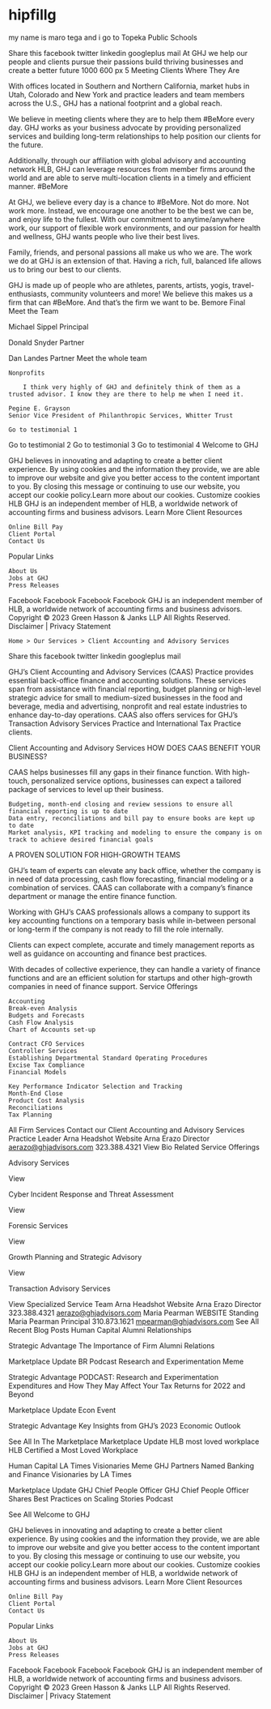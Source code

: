 # hipfillg
 my name is maro tega and i go to Topeka Public Schools
     

Share this
facebook twitter linkedin googleplus mail
At GHJ we help our people and clients pursue their passions build thriving businesses and create a better future 1000 600 px 5
Meeting Clients Where They Are

With offices located in Southern and Northern California, market hubs in Utah, Colorado and New York and practice leaders and team members across the U.S., GHJ has a national footprint and a global reach.

We believe in meeting clients where they are to help them #BeMore every day. GHJ works as your business advocate by providing personalized services and building long-term relationships to help position our clients for the future.

Additionally, through our affiliation with global advisory and accounting network HLB, GHJ can leverage resources from member firms around the world and are able to serve multi-location clients in a timely and efficient manner.
#BeMore

At GHJ, we believe every day is a chance to #BeMore. Not do more. Not work more. Instead, we encourage one another to be the best we can be, and enjoy life to the fullest. With our commitment to anytime/anywhere work, our support of flexible work environments, and our passion for health and wellness, GHJ wants people who live their best lives.

Family, friends, and personal passions all make us who we are. The work we do at GHJ is an extension of that. Having a rich, full, balanced life allows us to bring our best to our clients.

GHJ is made up of people who are athletes, parents, artists, yogis, travel-enthusiasts, community volunteers and more! We believe this makes us a firm that can #BeMore. And that’s the firm we want to be.
Bemore Final
Meet the Team

Michael Sippel
Principal

Donald Snyder
Partner

Dan Landes
Partner
Meet the whole team

    Nonprofits

        I think very highly of GHJ and definitely think of them as a trusted advisor. I know they are there to help me when I need it.

    Pegine E. Grayson
    Senior Vice President of Philanthropic Services, Whitter Trust

    Go to testimonial 1

Go to testimonial 2
Go to testimonial 3
Go to testimonial 4
Welcome to GHJ

GHJ believes in innovating and adapting to create a better client experience. By using cookies and the information they provide, we are able to improve our website and give you better access to the content important to you. By closing this message or continuing to use our website, you accept our cookie policy.Learn more about our cookies.
Customize cookies
HLB
GHJ is an independent member of HLB, a worldwide network of accounting firms and business advisors. Learn More
Client Resources

    Online Bill Pay
    Client Portal
    Contact Us

Popular Links

    About Us
    Jobs at GHJ
    Press Releases

Facebook Facebook Facebook Facebook
GHJ is an independent member of HLB, a worldwide network of accounting firms and business advisors. Copyright © 2023 Green Hasson & Janks LLP All Rights Reserved. Disclaimer | Privacy Statement


    Home > Our Services > Client Accounting and Advisory Services 

Share this
facebook twitter linkedin googleplus mail

GHJ’s Client Accounting and Advisory Services (CAAS) Practice provides essential back-office finance and accounting solutions. These services span from assistance with financial reporting, budget planning or high-level strategic advice for small to medium-sized businesses in the food and beverage, media and advertising, nonprofit and real estate industries to enhance day-to-day operations. CAAS also offers services for GHJ’s Transaction Advisory Services Practice and International Tax Practice clients.

Client Accounting and Advisory Services
HOW DOES CAAS BENEFIT YOUR BUSINESS?

CAAS helps businesses fill any gaps in their finance function. With high-touch, personalized service options, businesses can expect a tailored package of services to level up their business.

    Budgeting, month-end closing and review sessions to ensure all financial reporting is up to date
    Data entry, reconciliations and bill pay to ensure books are kept up to date
    Market analysis, KPI tracking and modeling to ensure the company is on track to achieve desired financial goals

A PROVEN SOLUTION FOR HIGH-GROWTH TEAMS

GHJ’s team of experts can elevate any back office, whether the company is in need of data processing, cash flow forecasting, financial modeling or a combination of services. CAAS can collaborate with a company’s finance department or manage the entire finance function.

Working with GHJ’s CAAS professionals allows a company to support its key accounting functions on a temporary basis while in-between personal or long-term if the company is not ready to fill the role internally.

Clients can expect complete, accurate and timely management reports as well as guidance on accounting and finance best practices.

With decades of collective experience, they can handle a variety of finance functions and are an efficient solution for startups and other high-growth companies in need of finance support.
Service Offerings

    Accounting
    Break-even Analysis
    Budgets and Forecasts
    Cash Flow Analysis
    Chart of Accounts set-up

    Contract CFO Services
    Controller Services
    Establishing Departmental Standard Operating Procedures
    Excise Tax Compliance
    Financial Models

    Key Performance Indicator Selection and Tracking
    Month-End Close
    Product Cost Analysis
    Reconciliations
    Tax Planning

All Firm Services
Contact our Client Accounting and Advisory Services Practice Leader
Arna Headshot Website
Arna Erazo
Director
aerazo@ghjadvisors.com
323.388.4321
View Bio
Related Service Offerings

Advisory Services

View

Cyber Incident Response and Threat Assessment

View

Forensic Services

View

Growth Planning and Strategic Advisory

View

Transaction Advisory Services

View
Specialized Service Team
Arna Headshot Website
Arna Erazo Director
323.388.4321
aerazo@ghjadvisors.com
Maria Pearman WEBSITE Standing
Maria Pearman Principal
310.873.1621
mpearman@ghjadvisors.com
See All
Recent Blog Posts
Human Capital
Alumni Relationships

Strategic Advantage
The Importance of Firm Alumni Relations

Marketplace Update
BR Podcast Research and Experimentation Meme

Strategic Advantage
PODCAST: Research and Experimentation Expenditures and How They May Affect Your Tax Returns for 2022 and Beyond

Marketplace Update
Econ Event

Strategic Advantage
Key Insights from GHJ’s 2023 Economic Outlook

See All
In The Marketplace
Marketplace Update
HLB most loved workplace
HLB Certified a Most Loved Workplace

Human Capital
LA Times Visionaries Meme
GHJ Partners Named Banking and Finance Visionaries by LA Times

Marketplace Update
GHJ Chief People Officer
GHJ Chief People Officer Shares Best Practices on Scaling Stories Podcast

See All
Welcome to GHJ

GHJ believes in innovating and adapting to create a better client experience. By using cookies and the information they provide, we are able to improve our website and give you better access to the content important to you. By closing this message or continuing to use our website, you accept our cookie policy.Learn more about our cookies.
Customize cookies
HLB
GHJ is an independent member of HLB, a worldwide network of accounting firms and business advisors. Learn More
Client Resources

    Online Bill Pay
    Client Portal
    Contact Us

Popular Links

    About Us
    Jobs at GHJ
    Press Releases

Facebook Facebook Facebook Facebook
GHJ is an independent member of HLB, a worldwide network of accounting firms and business advisors. Copyright © 2023 Green Hasson & Janks LLP All Rights Reserved. Disclaimer | Privacy Statement
